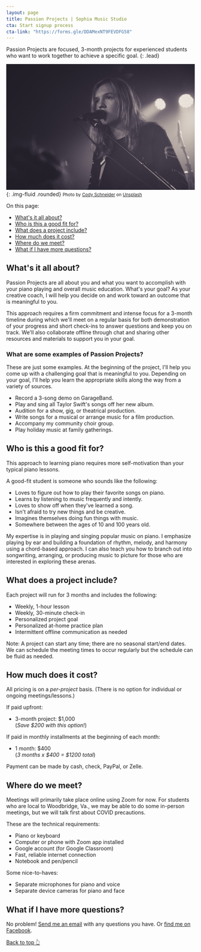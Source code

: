 ```yaml
---
layout: page
title: Passion Projects | Sophia Music Studio
cta: Start signup process
cta-link: "https://forms.gle/DDAMexNT9FEVDFG58"
---
```

Passion Projects are focused, 3-month projects for experienced students who want to work together to achieve a specific goal.
{: .lead}

![Hands on piano keys](assets/img/singing-on-stage.jpg){: .img-fluid .rounded}
<small class="d-block text-right"><span>Photo by <a href="https://unsplash.com/@potato62047?utm_source=unsplash&amp;utm_medium=referral&amp;utm_content=creditCopyText">Cody Schneider</a> on <a href="https://unsplash.com/s/photos/singing-on-stage?utm_source=unsplash&amp;utm_medium=referral&amp;utm_content=creditCopyText">Unsplash</a></span></small>

On this page:
- [What's it all about?](#whats-it-all-about)
- [Who is this a good fit for?](#who-is-this-a-good-fit-for)
- [What does a project include?](#what-does-a-project-include)
- [How much does it cost?](#how-much-does-it-cost)
- [Where do we meet?](#where-do-we-meet)
- [What if I have more questions?](#what-if-i-have-more-questions)

## What's it all about?

Passion Projects are all about you and what you want to accomplish with your piano playing and overall music education. What's your goal? As your creative coach, I will help you decide on and work toward an outcome that is meaningful to you.

This approach requires a firm commitment and intense focus for a 3-month timeline during which we'll meet on a regular basis for both demonstration of your progress and short check-ins to answer questions and keep you on track. We'll also collaborate offline through chat and sharing other resources and materials to support you in your goal.

### What are some examples of Passion Projects?

These are just some examples. At the beginning of the project, I'll help you come up with a challenging goal that is meaningful to you. Depending on your goal, I'll help you learn the appropriate skills along the way from a variety of sources.

- Record a 3-song demo on GarageBand.
- Play and sing all Taylor Swift's songs off her new album.
- Audition for a show, gig, or theatrical production.
- Write songs for a musical or arrange music for a film production.
- Accompany my community choir group.
- Play holiday music at family gatherings.

## Who is this a good fit for?

This approach to learning piano requires more self-motivation than your typical piano lessons.

A good-fit student is someone who sounds like the following:

- Loves to figure out how to play their favorite songs on piano.
- Learns by listening to music frequently and intently.
- Loves to show off when they've learned a song.
- Isn't afraid to try new things and be creative.
- Imagines themselves doing fun things with music.
- Somewhere between the ages of 10 and 100 years old.

My expertise is in playing and singing popular music on piano. I emphasize  playing by ear and building a foundation of rhythm, melody, and harmony using a chord-based approach. I can also teach you how to branch out into songwriting, arranging, or producing music to picture for those who are interested in exploring these arenas.

## What does a project include?

Each project will run for 3 months and includes the following:

- Weekly, 1-hour lesson
- Weekly, 30-minute check-in
- Personalized project goal
- Personalized at-home practice plan
- Intermittent offline communication as needed

Note: A project can start any time; there are no seasonal start/end dates. We can schedule the meeting times to occur regularly but the schedule can be fluid as needed.

## How much does it cost?

All pricing is on a *per-project* basis. (There is no option for individual or ongoing meetings/lessons.)

If paid upfront:

- 3-month project: $1,000<br>(*Save $200 with this option!*)

If paid in monthly installments at the beginning of each month:

- 1 month: $400<br>(*3 months x $400 = $1200 total*)

Payment can be made by cash, check, PayPal, or Zelle.

## Where do we meet?

Meetings will primarily take place online using Zoom for now. For students who are local to Woodbridge, Va., we may be able to do some in-person meetings, but we will talk first about COVID precautions.

These are the technical requirements:
- Piano or keyboard
- Computer or phone with Zoom app installed
- Google account (for Google Classroom)
- Fast, reliable internet connection
- Notebook and pen/pencil

Some nice-to-haves:
- Separate microphones for piano and voice
- Separate device cameras for piano and face

## What if I have more questions?

No problem! [Send me an email](mailto:sophia@sophiamusicstudio.com) with any questions you have. Or [find me on Facebook](https://www.facebook.com/SophiaMusicStudio/).

[Back to top 👆](#)